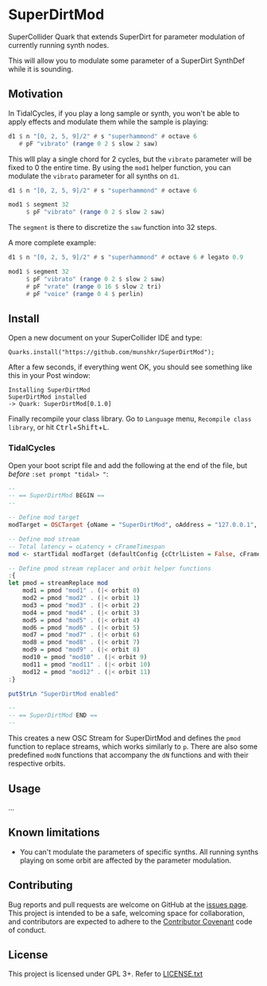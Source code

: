 # SuperDirtMod

SuperCollider Quark that extends SuperDirt for parameter modulation of
currently running synth nodes.

This will allow you to modulate some parameter of a SuperDirt SynthDef while it
is sounding.


## Motivation

In TidalCycles, if you play a long sample or synth, you won't be able to apply
effects and modulate them while the sample is playing:

```haskell
d1 $ n "[0, 2, 5, 9]/2" # s "superhammond" # octave 6
   # pF "vibrato" (range 0 2 $ slow 2 saw)
```

This wlll play a single chord for 2 cycles, but the `vibrato` parameter will be
fixed to 0 the entire time.  By using the `mod1` helper function, you can
modulate the `vibrato` parameter for all synths on `d1`.

```haskell
d1 $ n "[0, 2, 5, 9]/2" # s "superhammond" # octave 6

mod1 $ segment 32
     $ pF "vibrato" (range 0 2 $ slow 2 saw)
```

The `segment` is there to discretize the `saw` function into 32 steps.

A more complete example:

```haskell
d1 $ n "[0, 2, 5, 9]/2" # s "superhammond" # octave 6 # legato 0.9

mod1 $ segment 32
     $ pF "vibrato" (range 0 2 $ slow 2 saw)
     # pF "vrate" (range 0 16 $ slow 2 tri)
     # pF "voice" (range 0 4 $ perlin)
```


## Install

Open a new document on your SuperCollider IDE and type:

```supercollider
Quarks.install("https://github.com/munshkr/SuperDirtMod");
```

After a few seconds, if everything went OK, you should see something like this
in your Post window:

```
Installing SuperDirtMod
SuperDirtMod installed
-> Quark: SuperDirtMod[0.1.0]
```

Finally recompile your class library.  Go to `Language` menu, `Recompile class
library`, or hit <kbd>Ctrl</kbd>+<kbd>Shift</kbd>+<kbd>L</kbd>.


### TidalCycles

Open your boot script file and add the following at the end of the file, but
*before* `:set prompt "tidal> "`:

```haskell
--
-- == SuperDirtMod BEGIN ==
--

-- Define mod target
modTarget = OSCTarget {oName = "SuperDirtMod", oAddress = "127.0.0.1", oPort = 57130, oPath = "/set", oShape = Nothing, oLatency = 0.02, oPreamble = [], oTimestamp = BundleStamp}

-- Define mod stream
-- Total latency = oLatency + cFrameTimespan
mod <- startTidal modTarget (defaultConfig {cCtrlListen = False, cFrameTimespan = 1/20})

-- Define pmod stream replacer and orbit helper functions
:{
let pmod = streamReplace mod
    mod1 = pmod "mod1" . (|< orbit 0)
    mod2 = pmod "mod2" . (|< orbit 1)
    mod3 = pmod "mod3" . (|< orbit 2)
    mod4 = pmod "mod4" . (|< orbit 3)
    mod5 = pmod "mod5" . (|< orbit 4)
    mod6 = pmod "mod6" . (|< orbit 5)
    mod7 = pmod "mod7" . (|< orbit 6)
    mod8 = pmod "mod8" . (|< orbit 7)
    mod9 = pmod "mod9" . (|< orbit 8)
    mod10 = pmod "mod10" . (|< orbit 9)
    mod11 = pmod "mod11" . (|< orbit 10)
    mod12 = pmod "mod12" . (|< orbit 11)
:}

putStrLn "SuperDirtMod enabled"

--
-- == SuperDirtMod END ==
--
```

This creates a new OSC Stream for SuperDirtMod and defines the `pmod` function
to replace streams, which works similarly to `p`.  There are also some
predefined `modN` functions that accompany the `dN` functions and with their
respective orbits.


## Usage

...


## Known limitations

* You can't modulate the parameters of specific synths. All running synths
  playing on some orbit are affected by the parameter modulation.


## Contributing

Bug reports and pull requests are welcome on GitHub at the [issues
page](https://github.com/munshkr/SuperDirtMod). This project is intended to be
a safe, welcoming space for collaboration, and contributors are expected to
adhere to the [Contributor Covenant](http://contributor-covenant.org) code of
conduct.


## License

This project is licensed under GPL 3+. Refer to [LICENSE.txt](LICENSE.txt)

